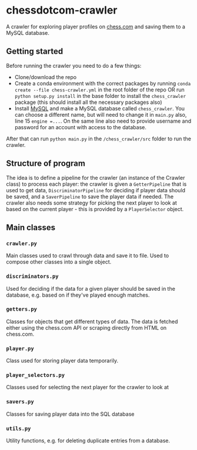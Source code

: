 # chessdotcom-crawler
A crawler for exploring player profiles on [chess.com](https://www.chess.com/home) and saving them to a MySQL database.

## Getting started
Before running the crawler you need to do a few things:
- Clone/download the repo
- Create a conda environment with the correct packages by running `conda create --file chess-crawler.yml` in the root folder of the repo OR run `python setup.py install` in the base folder to install the `chess_crawler` package (this should install all the necessary packages also)
- Install [MySQL](https://dev.mysql.com/downloads/installer/) and make a MySQL database called `chess_crawler`. You can choose a different name, but will need to change it in `main.py` also, line 15 `engine =...`. On the same line also need to provide username and password for an account with access to the database.

After that can run `python main.py` in the `/chess_crawler/src` folder to run the crawler.

## Structure of program
The idea is to define a pipeline for the crawler (an instance of the Crawler class) to process each player: the crawler is given a `GetterPipeline` that is used to get data, `DiscriminatorPipeline` for deciding if player data should be saved, and a `SaverPipeline` to save the player data if needed. The crawler also needs some strategy for picking the next player to look at based on the current player - this is provided by a `PlayerSelector` object. 

## Main classes
### `crawler.py`
Main classes used to crawl through data and save it to file. Used to compose other classes into a single object.

### `discriminators.py`
Used for deciding if the data for a given player should be saved in the database, e.g. based on if they've played enough matches.

### `getters.py`
Classes for objects that get different types of data. The data is fetched either using the chess.com API or scraping directly from HTML on chess.com.

### `player.py`
Class used for storing player data temporarily.

### `player_selectors.py`
Classes used for selecting the next player for the crawler to look at

### `savers.py`
Classes for saving player data into the SQL database

### `utils.py`
Utility functions, e.g. for deleting duplicate entries from a database.
